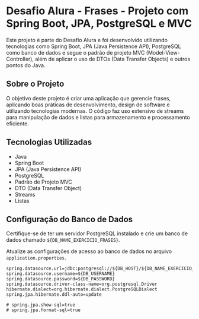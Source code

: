 # Desafio Alura - Frases - Projeto com Spring Boot, JPA, PostgreSQL e MVC

Este projeto é parte do Desafio Alura e foi desenvolvido utilizando tecnologias como Spring Boot, JPA (Java Persistence API), PostgreSQL como banco de dados e segue o padrão de projeto MVC (Model-View-Controller), além de aplicar o uso de DTOs (Data Transfer Objects) e outros pontos do Java.

## Sobre o Projeto

O objetivo deste projeto é criar uma aplicação que gerencie frases, aplicando boas práticas de desenvolvimento, design de software e utilizando tecnologias modernas. O código faz uso extensivo de streams para manipulação de dados e listas para armazenamento e processamento eficiente.

## Tecnologias Utilizadas

- Java
- Spring Boot
- JPA (Java Persistence API)
- PostgreSQL
- Padrão de Projeto MVC
- DTO (Data Transfer Object)
- Streams
- Listas

## Configuração do Banco de Dados

Certifique-se de ter um servidor PostgreSQL instalado e crie um banco de dados chamado `${DB_NAME_EXERCICIO_FRASES}`.

Atualize as configurações de acesso ao banco de dados no arquivo `application.properties`.

```properties
spring.datasource.url=jdbc:postgresql://${DB_HOST}/${DB_NAME_EXERCICIO_FRASES}
spring.datasource.username=${DB_USERNAME}
spring.datasource.password=${DB_PASSWORD}
spring.datasource.driver-class-name=org.postgresql.Driver
hibernate.dialect=org.hibernate.dialect.PostgreSQLDialect
spring.jpa.hibernate.ddl-auto=update

# spring.jpa.show-sql=true
# spring.jpa.format-sql=true